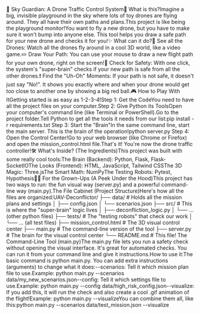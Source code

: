 🚁 Sky Guardian: A Drone Traffic Control System🤔 What is this?Imagine a big, invisible playground in the sky where lots of toy drones are flying around. They all have their own paths and plans.This project is like being the playground monitor!You want to fly a new drone, but you have to make sure it won't bump into anyone else. This tool helps you draw a safe path for your new drone and checks it for you!✨ What can it do?👀 See all the Drones: Watch all the drones fly around in a cool 3D world, like a video game.✏️ Draw Your Path: You can use your mouse to draw a new flight path for your own drone, right on the screen!🚦 Check for Safety: With one click, the system's "super-brain" checks if your new path is safe from all the other drones.❗ Find the "Uh-Oh" Moments: If your path is not safe, it doesn't just say "No!". It shows you exactly where and when your drone would get too close to another one by showing a big red ball.🎮 How to Play With ItGetting started is as easy as 1-2-3-4!Step 1: Get the CodeYou need to have all the project files on your computer.Step 2: Give Python its ToolsOpen your computer's command line (like Terminal or PowerShell).Go to the project folder.Tell Python to get all the tools it needs from our list:pip install -r requirements.txt
Step 3: Start the "Brain"In the same command line, start the main server. This is the brain of the operation!python server.py
Step 4: Open the Control Center!Go to your web browser (like Chrome or Firefox) and open the mission_control.html file.That's it! You're now the drone traffic controller!🛠️ What's Inside? (The Ingredients)This project was built with some really cool tools:The Brain (Backend): Python, Flask, Flask-SocketIOThe Looks (Frontend): HTML, JavaScript, Tailwind CSSThe 3D Magic: Three.jsThe Smart Math: NumPyThe Testing Robots: Pytest, Hypothesis👨‍💻 For the Grown-Ups (A Peek Under the Hood)This project has two ways to run: the fun visual way (server.py) and a powerful command-line way (main.py).The File Cabinet (Project Structure)Here's how all the files are organized:UAV-Deconflictor/
├── data/                 # Holds all the mission plans and settings
│   ├── config.json
│   └── scenarios.json
├── src/                  # This is where the "super-brain" logic lives
│   ├── deconfliction_logic.py
│   └── ... (other python files)
├── tests/                # The "testing robots" that check our work
│   └── ... (all test files)
├── mission_control.html  # The 3D visual control center
├── main.py               # The command-line version of the tool
├── server.py             # The brain for the visual control center
└── README.md             # This file!
The Command-Line Tool (main.py)The main.py file lets you run a safety check without opening the visual interface. It's great for automated checks. You can run it from your command line and give it instructions.How to use it:The basic command is python main.py. You can add extra instructions (arguments) to change what it does:--scenarios: Tell it which mission plan file to use.Example: python main.py --scenarios data/my_new_scenarios.json--config: Tell it which settings file to use.Example: python main.py --config data/high_risk_config.json--visualize: If you add this, it will run the check and also create a cool .gif animation of the flight!Example: python main.py --visualizeYou can combine them all, like this:python main.py --scenarios data/test_mission.json --visualize